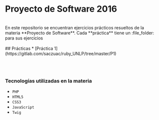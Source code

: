 # Proyecto de Software 2016
<br>
En este repositorio se encuentran ejercicios prácticos resueltos de la materia **Proyecto de Software**. Cada **práctica** tiene un :file_folder: para sus ejercicios
<br><br>
## Prácticas 
* [Práctica 1](https://gitlab.com/saczuac/ruby_UNLP/tree/master/P1)

<br><br>

### Tecnologías utilizadas en la materia

+ `PHP`
+ `HTML5`
+ `CSS3`
+ `JavaScript`
+ `Twig`
